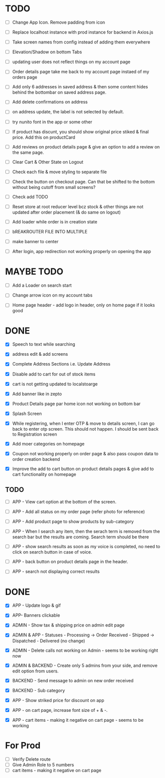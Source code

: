 # TODO
- [ ] Change App Icon. Remove padding from icon
- [ ] Replace localhost instance with prod instance for backend in Axios.js
- [ ] Take screen names from config instead of adding them everywhere
- [ ] Elevation/Shadow on bottom Tabs
- [ ] updating user does not reflect things on my account page
- [ ] Order details page take me back to my account page instaed of my orders page
- [ ] Add only 6 addresses in saved address & then some content hides behind the bottombar on saved address page.
- [ ] Add delete confirmations on address
- [ ] on address update, the label is not selected by default.
- [ ] try nunito font in the app or some other
- [ ] If product has discunt, you should show original price stiked & final price. Add this on productCard
- [ ] Add reviews on product details page & give an option to add a review on the same page.
- [ ] Clear Cart & Other State on Logout
- [ ] Check each file & move styling to separate file
- [ ] Check the button on checkout page. Can that be shifted to the bottom without being cutoff from small screens?
- [ ] Check add TODO
- [ ] Reset store at root reducer level bcz stock & other things are not updated after order placement (& do same on logout)
- [ ] Add loader while order is in creation state
- [ ] bREAKROUTER FILE INTO MULTIPLE
- [ ] make banner to center
- [ ] After login, app redirection not working properly on opening the app


# MAYBE TODO
- [ ] Add a Loader on  search start
- [ ] Change arrow icon on my account tabs
- [ ] Home page header - add logo in header, only on home page if it looks good


# DONE
- [x] Speech to text while searching
- [x] address edit & add screens
- [x] Complete Address Sections i.e. Update Address
- [x] Disable add to cart for out of stock items
- [x] cart is not getting updated to localstoarge
- [x] Add banner like in zepto
- [x] Product Details page par home icon not working on bottom bar
- [x] Splash Screen
- [x] While registering, when I enter OTP & move to details screen, I can  go back to enter otp screen. This should not happen. I should be sent back to Registration screen
- [x] Add moer categories on homepage
- [x] Coupon not working properly on order page & also pass coupon data to order creation backend
- [x] Improve the add to cart button on product details pages & give add to cart functionality on homepage




## TODO 
- [ ] APP - View cart option at the bottom of the screen.
- [ ] APP - Add all status on my order page (refer photo for reference)
- [ ] APP - Add product page to show products by sub-category

- [ ] APP - When I search any item, then the serach term is removed from the search bar but the results are coming. Search term should be there
- [ ] APP - show search results as soon as my voice is completed, no need to click on search button in case of voice. 
- [ ] APP - back button on product details page in the header.
- [ ] APP - search not displaying correct results

# DONE        
- [x] APP - Update logo & gif
- [x] APP- Banners clickable
- [x] ADMIN - Show tax & shipping price on admin edit page
- [x] ADMIN & APP - Statuses - Processing -> Order Received
               - Shipped -> Dispatched
               - Delivered (no change)
- [x] ADMIN - Delete calls not working on Admin - seems to be working right now
- [x] ADMIN & BACKEND - Create only 5 admins from your side, and remove edit option from users. 
- [x] BACKEND - Send message to admin on new order received
- [x] BACKEND - Sub category
- [x] APP - Show striked price for discount on app
- [x] APP - on cart page, increase font size of + & -.
- [x] APP - cart items - making it negative on cart page - seems to be working



# For Prod
- [ ] Verify Delete route
- [ ] Give Admin Role to 5 numbers
- [ ] cart items - making it negative on cart page